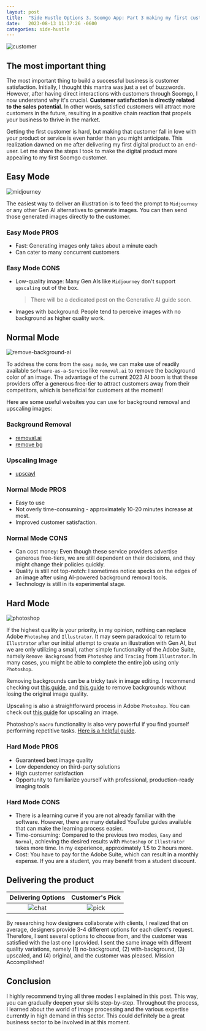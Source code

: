 ```yaml
---
layout: post
title:  "Side Hustle Options 3. Soomgo App: Part 3 making my first customer happy"
date:   2023-08-13 11:37:26 -0600
categories: side-hustle
---
```


![customer](https://media.istockphoto.com/id/1270781514/vector/customer-first-grunge-stamp-customer-first-round-vintage-stamp.jpg?s=612x612&w=0&k=20&c=AEyNfuHBi4wX_rGc63HakDPvbO-doRt50yr751hy3Dk=)

## The most important thing

The most important thing to build a successful business is customer satisfaction. Initially, I thought this mantra was just a set of buzzwords. However, after having direct interactions with customers through Soomgo, I now understand why it's crucial. **Customer satisfaction is directly related to the sales potential.** In other words, satisfied customers will attract more customers in the future, resulting in a positive chain reaction that propels your business to thrive in the market.

Getting the first customer is hard, but making that customer fall in love with your product or service is even harder than you might anticipate. This realization dawned on me after delivering my first digital product to an end-user. Let me share the steps I took to make the digital product more appealing to my first Soomgo customer.

## Easy Mode

![midjourney](https://149868225.v2.pressablecdn.com/wp-content/uploads/2022/11/Frame-73.jpg)

The easiest way to deliver an illustration is to feed the prompt to `Midjourney` or any other Gen AI alternatives to generate images. You can then send those generated images directly to the customer.

### Easy Mode PROS

- Fast: Generating images only takes about a minute each
- Can cater to many concurrent customers

### Easy Mode CONS

- Low-quality image: Many Gen AIs like `Midjourney` don't support `upscaling` out of the box.
    > There will be a dedicated post on the Generative AI guide soon.
- Images with background: People tend to perceive images with no background as higher quality work.

## Normal Mode

![remove-background-ai](https://res.cloudinary.com/dr7urwhzf/image/upload/v1689731681/nathan/remove-saas_zv56u8.png)

To address the cons from the `easy mode`, we can make use of readily available `Software-as-a-Service` like `removal.ai` to remove the background color of an image. The advantage of the current 2023 AI boom is that these providers offer a generous free-tier to attract customers away from their competitors, which is beneficial for customers at the moment!

Here are some useful websites you can use for background removal and upscaling images:

### Background Removal

- [removal.ai](https://removal.ai/)
- [remove bg](https://www.remove.bg/upload)

### Upscaling Image

- [upscayl](https://www.upscayl.org/)

### Normal Mode PROS

- Easy to use
- Not overly time-consuming - approximately 10-20 minutes increase at most.
- Improved customer satisfaction.

### Normal Mode CONS

- Can cost money: Even though these service providers advertise generous free-tiers, we are still dependent on their decisions, and they might change their policies quickly.
- Quality is still not top-notch: I sometimes notice specks on the edges of an image after using AI-powered background removal tools.
- Technology is still in its experimental stage.

## Hard Mode

![photoshop](https://f64academy.com/wp-content/uploads/2019/11/Remove-Background-in-Photoshop-3.jpg)

If the highest quality is your priority, in my opinion, nothing can replace Adobe `Photoshop` and `Illustrator`. It may seem paradoxical to return to `Illustrator` after our initial attempt to create an illustration with Gen AI, but we are only utilizing a small, rather simple functionality of the Adobe Suite, namely `Remove Background` from `Photoshop` and `Tracing` from `Illustrator`. In many cases, you might be able to complete the entire job using only `Photoshop`.

Removing backgrounds can be a tricky task in image editing. I recommend checking out [this guide](https://www.youtube.com/watch?v=AF1kYrMzVnI&ab_channel=CristiKerekes), and [this guide](https://www.youtube.com/watch?v=z4vsJkrZTcI&ab_channel=RanaKamranSharjeel) to remove backgrounds without losing the original image quality.

Upscaling is also a straightforward process in Adobe `Photoshop`. You can check out [this guide](https://www.youtube.com/watch?v=gvsLnfewUwg&ab_channel=WajahatPhotoshop) for upscaling an image.

Photoshop's `macro` functionality is also very powerful if you find yourself performing repetitive tasks. [Here is a helpful guide](https://www.youtube.com/watch?v=APk9QQ3CQYE&ab_channel=2-MinuteDesign).

### Hard Mode PROS

- Guaranteed best image quality
- Low dependency on third-party solutions
- High customer satisfaction
- Opportunity to familiarize yourself with professional, production-ready imaging tools

### Hard Mode CONS

- There is a learning curve if you are not already familiar with the software. However, there are many detailed YouTube guides available that can make the learning process easier.
- Time-consuming: Compared to the previous two modes, `Easy` and `Normal`, achieving the desired results with `Photoshop` or `Illustrator` takes more time. In my experience, approximately 1.5 to 2 hours more.
- Cost: You have to pay for the Adobe Suite, which can result in a monthly expense. If you are a student, you may benefit from a student discount.

## Delivering the product

Delivering Options             |  Customer's Pick
:-------------------------:|:-------------------------:
![chat](https://res.cloudinary.com/dr7urwhzf/image/upload/v1689735834/nathan/result_mzp7ch.png)  |  ![pick](https://res.cloudinary.com/dr7urwhzf/image/upload/v1689735835/nathan/pick_a2fdyz.png)

By researching how designers collaborate with clients, I realized that on average, designers provide 3-4 different options for each client's request. Therefore, I sent several options to choose from, and the customer was satisfied with the last one I provided. I sent the same image with different quality variations, namely (1) no-background, (2) with-background, (3) upscaled, and (4) original, and the customer was pleased. Mission Accomplished!

## Conclusion

I highly recommend trying all three modes I explained in this post. This way, you can gradually deepen your skills step-by-step. Throughout the process, I learned about the world of image processing and the various expertise currently in high demand in this sector. This could definitely be a great business sector to be involved in at this moment.
